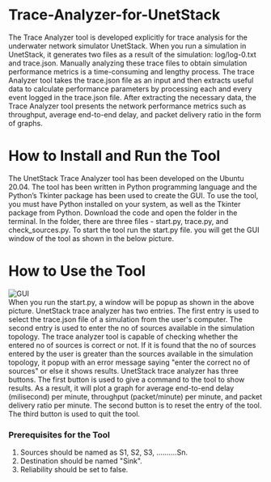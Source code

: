 # Trace-Analyzer-for-UnetStack
The Trace Analyzer tool is developed explicitly for trace analysis for the underwater network simulator UnetStack.  When you run a simulation in UnetStack, it generates two files as a result of the simulation: log/log-0.txt and trace.json. Manually analyzing these trace files to obtain simulation performance metrics is a time-consuming and lengthy process. The trace Analyzer tool takes the trace.json file as an input and then extracts useful data to calculate performance parameters by processing each and every event logged in the trace.json file.   After extracting the necessary data, the Trace Analyzer tool presents the network performance metrics such as throughput, average end-to-end delay, and packet delivery ratio in the form of graphs.
#  How to Install and Run the Tool
The UnetStack Trace Analyzer tool has been developed on the Ubuntu 20.04. The tool has been written in Python programming language and the Python’s Tkinter package has been used to create the GUI. To use the tool, you must have Python installed on your system, as well as the Tkinter package from Python.
Download the code and open the folder in the terminal. In the folder, there are three files - start.py, trace.py, and check_sources.py. To start the tool run the start.py file. you will get the GUI window of the tool as shown in the below picture.

# How to Use the Tool
![GUI](https://user-images.githubusercontent.com/33829910/175817525-4c3af879-9594-46b0-9adb-bef7d1eb7fff.png)<br/>
When you run the start.py, a window will be popup as shown in the above picture. UnetStack trace analyzer has two entries. The first entry is used to select the trace.json file of a simulation from the user's computer. The second entry is used to enter the no of sources available in the simulation topology. The trace analyzer tool is capable of checking whether the entered no of sources is correct or not. If it is found that the no of sources entered by the user is greater than the sources available in the simulation topology, it popup with an error message saying "enter the correct no of sources" or else it shows results. UnetStack trace analyzer has three buttons. The first button is used to give a command to the tool to show results. As a result, it will plot a graph for average end-to-end delay (milisecond) per minute, throughput (packet/minute) per minute, and packet delivery ratio per minute. The second button is to reset the entry of the tool. The third button is used to quit the tool. 
### Prerequisites for the Tool
1. Sources should be named as S1, S2, S3, ..........Sn.
2. Destination should be named "Sink".
3. Reliability should be set to false.
